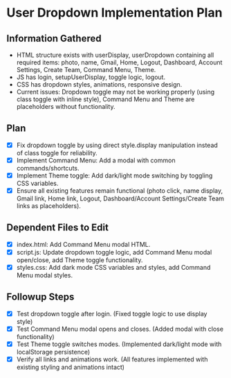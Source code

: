 # User Dropdown Implementation Plan

## Information Gathered
- HTML structure exists with userDisplay, userDropdown containing all required items: photo, name, Gmail, Home, Logout, Dashboard, Account Settings, Create Team, Command Menu, Theme.
- JS has login, setupUserDisplay, toggle logic, logout.
- CSS has dropdown styles, animations, responsive design.
- Current issues: Dropdown toggle may not be working properly (using class toggle with inline style), Command Menu and Theme are placeholders without functionality.

## Plan
- [x] Fix dropdown toggle by using direct style.display manipulation instead of class toggle for reliability.
- [x] Implement Command Menu: Add a modal with common commands/shortcuts.
- [x] Implement Theme toggle: Add dark/light mode switching by toggling CSS variables.
- [x] Ensure all existing features remain functional (photo click, name display, Gmail link, Home link, Logout, Dashboard/Account Settings/Create Team links as placeholders).

## Dependent Files to Edit
- [x] index.html: Add Command Menu modal HTML.
- [x] script.js: Update dropdown toggle logic, add Command Menu modal open/close, add Theme toggle functionality.
- [x] styles.css: Add dark mode CSS variables and styles, add Command Menu modal styles.

## Followup Steps
- [x] Test dropdown toggle after login. (Fixed toggle logic to use display style)
- [x] Test Command Menu modal opens and closes. (Added modal with close functionality)
- [x] Test Theme toggle switches modes. (Implemented dark/light mode with localStorage persistence)
- [x] Verify all links and animations work. (All features implemented with existing styling and animations intact)
